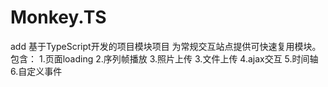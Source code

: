 # Monkey.TS
add
基于TypeScript开发的项目模块项目
为常规交互站点提供可快速复用模块。
包含：
1.页面loading
2.序列帧播放
3.照片上传
3.文件上传
4.ajax交互
5.时间轴
6.自定义事件
